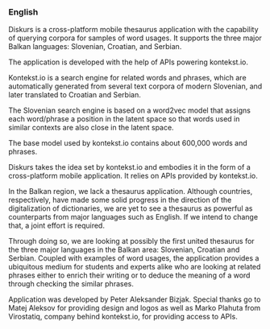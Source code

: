 ### English

Diskurs is a cross-platform mobile thesaurus application with the capability of querying corpora for samples of word usages. It supports the three major Balkan languages: Slovenian, Croatian, and Serbian.

The application is developed with the help of APIs powering kontekst.io.

Kontekst.io is a search engine for related words and phrases, which are automatically generated from several text corpora of modern Slovenian, and later translated to Croatian and Serbian.

The Slovenian search engine is based on a word2vec model that assigns each word/phrase a position in the latent space so that words used in similar contexts are also close in the latent space.

The base model used by kontekst.io contains about 600,000 words and phrases.

Diskurs takes the idea set by kontekst.io and embodies it in the form of a cross-platform mobile application. It relies on APIs provided by kontekst.io.

In the Balkan region, we lack a thesaurus application. Although countries, respectively, have made some solid progress in the direction of the digitalization of dictionaries, we are yet to see a thesaurus as powerful as counterparts from major languages such as English. If we intend to change that, a joint effort is required.

Through doing so, we are looking at possibly the first united thesaurus for the three major languages in the Balkan area: Slovenian, Croatian and Serbian. Coupled with examples of word usages, the application provides a ubiquitous medium for students and experts alike who are looking at related phrases either to enrich their writing or to deduce the meaning of a word through checking the similar phrases.

Application was developed by Peter Aleksander Bizjak. Special thanks go to Matej Aleksov for providing design and logos as well as Marko Plahuta from Virostatiq, company behind kontekst.io, for providing access to APIs.
